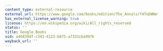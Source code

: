 ```yaml
---
content_type: external-resource
external_url: https://www.google.com/books/edition/The_Annals/f4TuDWNmtFgC?hl=en&gbpv=1
has_external_license_warning: true
license: https://en.wikipedia.org/wiki/All_rights_reserved
status: ''
title: Google Books
uid: a46839df-c341-4123-b675-a7332cba997b
wayback_url: ''
---
```

